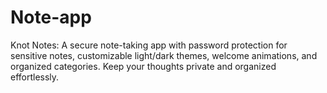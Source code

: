 # Note-app
Knot Notes: A secure note-taking app with password protection for sensitive notes, customizable light/dark themes, welcome animations, and organized categories. Keep your thoughts private and organized effortlessly.

